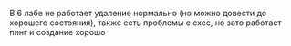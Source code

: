 В 6 лабе не работает удаление нормально (но можно довести до хорошего состояния), также есть проблемы с exec, но зато работает пинг и создание хорошо
